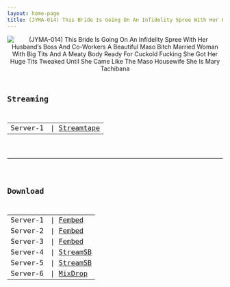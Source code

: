 ```yaml
---
layout: home-page
title: (JYMA-014) This Bride Is Going On An Infidelity Spree With Her Husband’s Boss And Co-Workers A Beautiful Maso Bitch Married Woman With Big Tits And A Meaty Body Ready For Cuckold Fucking She Got Her Huge Tits Tweaked Until She Came Like The Maso Housewife She Is Mary Tachibana
---
```

<center>
<img src="https://blogger.googleusercontent.com/img/a/AVvXsEi-Wodl4tmfqJLKTMk8S7QL7sM78r0uHu8lV0EKQuojy3vaE2MGN2aveciqbcmSHnraGcQwLNwKoq5SHQ09Ctua_7N7oIsic15KYFvELMdGEXbGO8wmf90ccol0U9DUqtLIp1luY8nb0ftHXaf2Bsgo91xmzk15jJDv2cEMJfNx7Es2xQoneG2qesjO=s16000" alt="(JYMA-014) This Bride Is Going On An Infidelity Spree With Her Husband’s Boss And Co-Workers A Beautiful Maso Bitch Married Woman With Big Tits And A Meaty Body Ready For Cuckold Fucking She Got Her Huge Tits Tweaked Until She Came Like The Maso Housewife She Is Mary Tachibana">
</center>
<pre><code>
<h2>Streaming</h2>
<table><tbody>
<tr>
<td>Server-1</td>
<td>| <a href="https://streamtape.com/v/jbed70B1ZLCJLY" target="_blank">Streamtape</a></td>
</tr>
</tbody></table>

<hr />

<h2>Download</h2>
<table><tbody>
<tr>
<td>Server-1</td>
<td>| <a href="https://www.watchjavnow.xyz/f/5xwm6sdykry14y4" target="_blank">Fembed</a></td>
</tr>
<tr>
<td>Server-2</td>
<td>| <a href="https://dutrag.com/f/nxgwlu2m3yzxqmk" target="_blank">Fembed</a></td>
</tr>
<tr>
<td>Server-3</td>
<td>| <a href="https://dutrag.com/f/-jq1rcpk6001y4d" target="_blank">Fembed</a></td>
</tr>
<tr>
<td>Server-4</td>
<td>| <a href="https://playersb.com/d/6b3ezaq73312.html" target="_blank">StreamSB</a></td>
</tr>
<tr>
<td>Server-5</td>
<td>| <a href="https://streamsb.net/d/pi4jpfhoex6t.html" target="_blank">StreamSB</a></td>
</tr>
<tr>
<td>Server-6</td>
<td>| <a href="https://mixdrop.co/f/mdrjxxrnsqe0v9" target="_blank">MixDrop</a></td>
</tr>
</tbody></table>
</code></pre>
